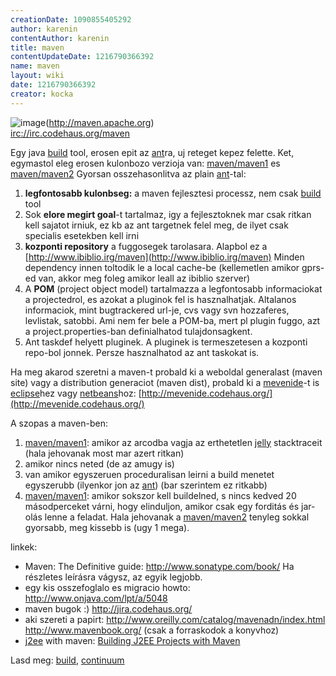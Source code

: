 ```yaml
---
creationDate: 1090855405292 
author: karenin 
contentAuthor: karenin 
title: maven 
contentUpdateDate: 1216790366392 
name: maven 
layout: wiki 
date: 1216790366392 
creator: kocka 
---
```

![image](http://maven.apache.org/images/maven-small.gif)(http://maven.apache.org)<br/>
[irc://irc.codehaus.org/maven](irc://irc.codehaus.org/maven)



Egy java [build](build.html) tool, erosen epit az [ant](ant.html)ra, uj reteget kepez felette. Ket, egymastol eleg erosen kulonbozo verzioja van: [maven/maven1](maven/maven1.html) es [maven/maven2](maven/maven2.html) Gyorsan osszehasonlitva az plain [ant](ant.html)-tal:
1. __legfontosabb kulonbseg:__ a maven fejlesztesi processz, nem csak [build](build.html) tool
1. Sok __elore megirt goal__-t tartalmaz, igy a fejlesztoknek mar csak ritkan kell sajatot irniuk, ez kb az ant targetnek felel meg, de ilyet csak specialis esetekben kell irni
1. __kozponti repository__ a fuggosegek tarolasara. Alapbol ez a [http://www.ibiblio.irg/maven](http://www.ibiblio.irg/maven) Minden dependency innen toltodik le a local cache-be (kellemetlen amikor gprs-ed van, akkor meg foleg amikor leall az ibiblio szerver)
1. A __POM__ (project object model) tartalmazza a legfontosabb informaciokat a projectedrol, es azokat a pluginok fel is hasznalhatjak. Altalanos informaciok, mint bugtrackered url-je, cvs vagy svn hozzaferes, levlistak, satobbi. Ami nem fer bele a POM-ba, mert pl plugin fuggo, azt a project.properties-ban definialhatod tulajdonsagkent.
1. Ant taskdef helyett pluginek. A pluginek is termeszetesen a kozponti repo-bol jonnek. Persze hasznalhatod az ant taskokat is.


Ha meg akarod szeretni a maven-t probald ki a weboldal generalast \(maven site\) vagy a distribution generaciot \(maven dist\), probald ki a [mevenide](mevenide.html)-t is [eclipse](Eclipse.html)hez vagy [netbeans](Netbeans.html)hoz: [http://mevenide.codehaus.org/](http://mevenide.codehaus.org/)

A szopas a maven-ben:
1. [maven/maven1](maven/maven1.html): amikor az arcodba vagja az erthetetlen [jelly](jelly.html) stacktraceit (hala jehovanak most mar azert ritkan)
1. amikor nincs neted (de az amugy is)
1. van amikor egyszeruen proceduralisan leirni a build menetet egyszerubb (ilyenkor jon az [ant](ant.html)) (bar szerintem ez ritkabb)
1. [maven/maven1](maven/maven1.html): amikor sokszor kell buildelned, s nincs kedved 20 másodperceket várni, hogy elinduljon, amikor csak egy forditás és jar-olás lenne a feladat. Hala jehovanak a [maven/maven2](maven/maven2.html) tenyleg sokkal gyorsabb, meg kissebb is (ugy 1 mega).


linkek:

*   Maven: The Definitive guide: http://www.sonatype.com/book/ Ha részletes leírásra vágysz, az egyik legjobb.
*   egy kis osszefoglalo es migracio howto: http://www.onjava.com/lpt/a/5048
*   maven bugok :) http://jira.codehaus.org/
*   aki szereti a papirt: http://www.oreilly.com/catalog/mavenadn/index.html http://www.mavenbook.org/ (csak a forraskodok a konyvhoz)
*   [j2ee](j2ee.html) with maven: [Building J2EE Projects with Maven](http://www.onjava.com/pub/a/onjava/2005/09/07/maven.html)



Lasd meg: [build](build.html), [continuum](continuum.html)




